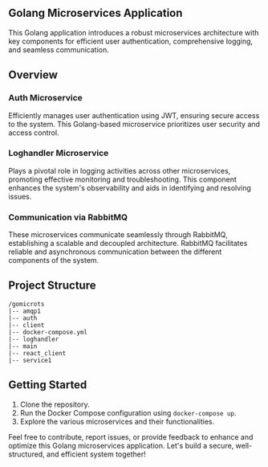 ## Golang Microservices Application

This Golang application introduces a robust microservices architecture with key components for efficient user authentication, comprehensive logging, and seamless communication.

## Overview

### Auth Microservice
Efficiently manages user authentication using JWT, ensuring secure access to the system. This Golang-based microservice prioritizes user security and access control.

### Loghandler Microservice
Plays a pivotal role in logging activities across other microservices, promoting effective monitoring and troubleshooting. This component enhances the system's observability and aids in identifying and resolving issues.

### Communication via RabbitMQ
These microservices communicate seamlessly through RabbitMQ, establishing a scalable and decoupled architecture. RabbitMQ facilitates reliable and asynchronous communication between the different components of the system.

## Project Structure
```plaintext
/gomicrots
|-- amqp1
|-- auth
|-- client
|-- docker-compose.yml
|-- loghandler
|-- main
|-- react_client
|-- service1
```

## Getting Started
1. Clone the repository.
2. Run the Docker Compose configuration using `docker-compose up`.
3. Explore the various microservices and their functionalities.

Feel free to contribute, report issues, or provide feedback to enhance and optimize this Golang microservices application. Let's build a secure, well-structured, and efficient system together!
